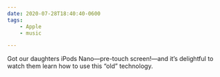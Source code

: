 ```yaml
---
date: 2020-07-28T18:40:40-0600
tags:
    - Apple
    - music

---
```


Got our daughters iPods Nano—pre-touch screen!—and it’s delightful to watch them learn how to use this “old” technology.